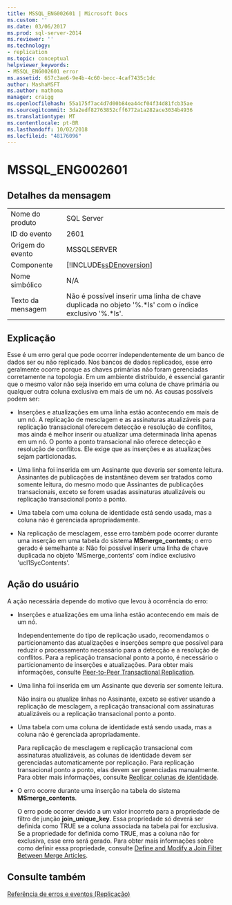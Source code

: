 ```yaml
---
title: MSSQL_ENG002601 | Microsoft Docs
ms.custom: ''
ms.date: 03/06/2017
ms.prod: sql-server-2014
ms.reviewer: ''
ms.technology:
- replication
ms.topic: conceptual
helpviewer_keywords:
- MSSQL_ENG002601 error
ms.assetid: 657c3ae6-9e4b-4c60-becc-4caf7435c1dc
author: MashaMSFT
ms.author: mathoma
manager: craigg
ms.openlocfilehash: 55a175f7ac4d7d00b84ea44cf04f34d81fcb35ae
ms.sourcegitcommit: 3da2edf82763852cff6772a1a282ace3034b4936
ms.translationtype: MT
ms.contentlocale: pt-BR
ms.lasthandoff: 10/02/2018
ms.locfileid: "48176096"
---
```

# <a name="mssqleng002601"></a>MSSQL_ENG002601
    
## <a name="message-details"></a>Detalhes da mensagem  
  
|||  
|-|-|  
|Nome do produto|SQL Server|  
|ID do evento|2601|  
|Origem do evento|MSSQLSERVER|  
|Componente|[!INCLUDE[ssDEnoversion](../../includes/ssdenoversion-md.md)]|  
|Nome simbólico|N/A|  
|Texto da mensagem|Não é possível inserir uma linha de chave duplicada no objeto '%.*ls' com o índice exclusivo '%.\*ls'.|  
  
## <a name="explanation"></a>Explicação  
 Esse é um erro geral que pode ocorrer independentemente de um banco de dados ser ou não replicado. Nos bancos de dados replicados, esse erro geralmente ocorre porque as chaves primárias não foram gerenciadas corretamente na topologia. Em um ambiente distribuído, é essencial garantir que o mesmo valor não seja inserido em uma coluna de chave primária ou qualquer outra coluna exclusiva em mais de um nó. As causas possíveis podem ser:  
  
-   Inserções e atualizações em uma linha estão acontecendo em mais de um nó. A replicação de mesclagem e as assinaturas atualizáveis para replicação transacional oferecem detecção e resolução de conflitos, mas ainda é melhor inserir ou atualizar uma determinada linha apenas em um nó. O ponto a ponto transacional não oferece detecção e resolução de conflitos. Ele exige que as inserções e as atualizações sejam particionadas.  
  
-   Uma linha foi inserida em um Assinante que deveria ser somente leitura. Assinantes de publicações de instantâneo devem ser tratados como somente leitura, do mesmo modo que Assinantes de publicações transacionais, exceto se forem usadas assinaturas atualizáveis ou replicação transacional ponto a ponto.  
  
-   Uma tabela com uma coluna de identidade está sendo usada, mas a coluna não é gerenciada apropriadamente.  
  
-   Na replicação de mesclagem, esse erro também pode ocorrer durante uma inserção em uma tabela do sistema **MSmerge_contents**; o erro gerado é semelhante a: Não foi possível inserir uma linha de chave duplicada no objeto 'MSmerge_contents' com índice exclusivo 'ucl1SycContents'.  
  
## <a name="user-action"></a>Ação do usuário  
 A ação necessária depende do motivo que levou à ocorrência do erro:  
  
-   Inserções e atualizações em uma linha estão acontecendo em mais de um nó.  
  
     Independentemente do tipo de replicação usado, recomendamos o particionamento das atualizações e inserções sempre que possível para reduzir o processamento necessário para a detecção e a resolução de conflitos. Para a replicação transacional ponto a ponto, é necessário o particionamento de inserções e atualizações. Para obter mais informações, consulte [Peer-to-Peer Transactional Replication](transactional/peer-to-peer-transactional-replication.md).  
  
-   Uma linha foi inserida em um Assinante que deveria ser somente leitura.  
  
     Não insira ou atualize linhas no Assinante, exceto se estiver usando a replicação de mesclagem, a replicação transacional com assinaturas atualizáveis ou a replicação transacional ponto a ponto.  
  
-   Uma tabela com uma coluna de identidade está sendo usada, mas a coluna não é gerenciada apropriadamente.  
  
     Para replicação de mesclagem e replicação transacional com assinaturas atualizáveis, as colunas de identidade devem ser gerenciadas automaticamente por replicação. Para replicação transacional ponto a ponto, elas devem ser gerenciadas manualmente. Para obter mais informações, consulte [Replicar colunas de identidade](publish/replicate-identity-columns.md).  
  
-   O erro ocorre durante uma inserção na tabela do sistema **MSmerge_contents**.  
  
     O erro pode ocorrer devido a um valor incorreto para a propriedade de filtro de junção **join_unique_key**. Essa propriedade só deverá ser definida como TRUE se a coluna associada na tabela pai for exclusiva. Se a propriedade for definida como TRUE, mas a coluna não for exclusiva, esse erro será gerado. Para obter mais informações sobre como definir essa propriedade, consulte [Define and Modify a Join Filter Between Merge Articles](publish/define-and-modify-a-join-filter-between-merge-articles.md).  
  
## <a name="see-also"></a>Consulte também  
 [Referência de erros e eventos &#40;Replicação&#41;](errors-and-events-reference-replication.md)  
  
  

